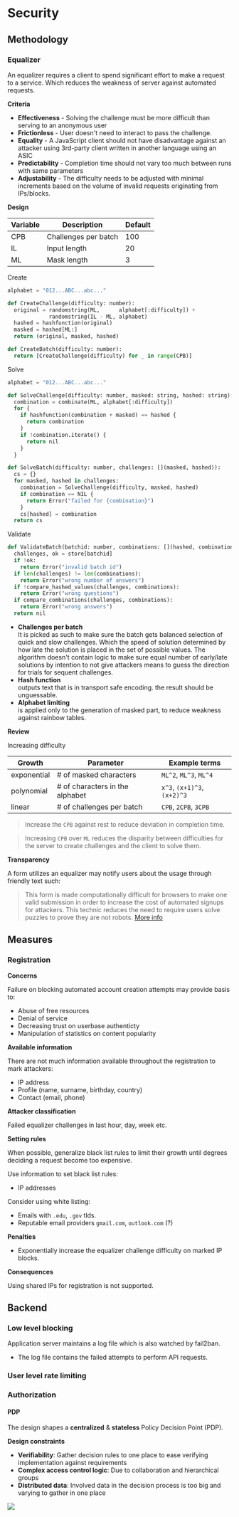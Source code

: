 # Security

## Methodology

### Equalizer

An equalizer requires a client to spend significant effort to make a request to a service. Which reduces the weakness of server against automated requests.

**Criteria**

- **Effectiveness** - Solving the challenge must be more difficult than serving to an anonymous user
- **Frictionless** - User doesn't need to interact to pass the challenge.
- **Equality** - A JavaScript client should not have disadvantage against an attacker using 3rd-party client written in another language using an ASIC
- **Predictability** - Completion time should not vary too much between runs with same parameters
- **Adjustability** - The difficulty needs to be adjusted with minimal increments based on the volume of invalid requests originating from IPs/blocks.

**Design**

| Variable | Description          | Default |
| -------- | -------------------- | ------- |
| CPB      | Challenges per batch | 100     |
| IL       | Input length         | 20      |
| ML       | Mask length          | 3       |

Create

```python
alphabet = "012...ABC...abc..."

def CreateChallenge(difficulty: number):
  original = randomstring(ML,      alphabet[:difficulty]) +
             randomstring(IL - ML, alphabet)
  hashed = hashfunction(original)
  masked = hashed[ML:]
  return (original, masked, hashed)

def CreateBatch(difficulty: number):
  return [CreateChallenge(difficulty) for _ in range(CPB)]
```

Solve

```python
alphabet = "012...ABC...abc..."

def SolveChallenge(difficulty: number, masked: string, hashed: string):
  combination = combinate(ML, alphabet[:difficulty])
  for {
    if hashfunction(combination + masked) == hashed {
      return combination
    }
    if !combination.iterate() {
      return nil
    }
  }

def SolveBatch(difficulty: number, challenges: [](masked, hashed)):
  cs = {}
  for masked, hashed in challenges:
    combination = SolveChallenge(difficulty, masked, hashed)
    if combination == NIL {
      return Error("failed for {combination}")
    }
    cs[hashed] = combination
  return cs
```

Validate

```python
def ValidateBatch(batchid: number, combinations: [](hashed, combination)):
  challenges, ok = store[batchid]
  if !ok:
    return Error("invalid batch id")
  if len(challenges) != len(combinations):
    return Error("wrong number of answers")
  if !compare_hashed_values(challenges, combinations):
    return Error("wrong questions")
  if compare_combinations(challenges, combinations):
    return Error("wrong answers")
  return nil
```

- **Challenges per batch**  
  It is picked as such to make sure the batch gets balanced selection of quick and slow challenges. Which the speed of solution determined by how late the solution is placed in the set of possible values. The algorithm doesn't contain logic to make sure equal number of early/late solutions by intention to not give attackers means to guess the direction for trials for sequent challenges.
- **Hash function**  
  outputs text that is in transport safe encoding. the result should be unguessable.
- **Alphabet limiting**  
  is applied only to the generation of masked part, to reduce weakness against rainbow tables.

**Review**

Increasing difficulty

| Growth      | Parameter                       | Example terms               |
| ----------- | ------------------------------- | --------------------------- |
| exponential | # of masked characters          | `ML^2`, `ML^3`, `ML^4`      |
| polynomial  | # of characters in the alphabet | `x^3`, `(x+1)^3`, `(x+2)^3` |
| linear      | # of challenges per batch       | `CPB`, `2CPB`, `3CPB`       |

> Increase the `CPB` against rest to reduce deviation in completion time.

> Increasing `CPB` over `ML` reduces the disparity between difficulties for the server to create challenges and the client to solve them.

**Transparency**

A form utilizes an equalizer may notify users about the usage through friendly text such:

> This form is made computationally difficult for browsers to make one valid submission in order to increase the cost of automated signups for attackers. This technic reduces the need to require users solve puzzles to prove they are not robots. [More info]()

## Measures

### Registration

**Concerns**

Failure on blocking automated account creation attempts may provide basis to:

- Abuse of free resources
- Denial of service
- Decreasing trust on userbase authenticty
- Manipulation of statistics on content popularity

**Available information**

There are not much information available throughout the registration to mark attackers:

- IP address
- Profile (name, surname, birthday, country)
- Contact (email, phone)

**Attacker classification**

Failed equalizer challenges in last hour, day, week etc.

**Setting rules**

When possible, generalize black list rules to limit their growth until degrees deciding a request become too expensive.

Use information to set black list rules:

- IP addresses

Consider using white listing:

- Emails with `.edu`, `.gov` tlds.
- Reputable email providers `gmail.com`, `outlook.com` (?)

**Penalties**

- Exponentially increase the equalizer challenge difficulty on marked IP blocks.

**Consequences**

Using shared IPs for registration is not supported.

## Backend

### Low level blocking

Application server maintains a log file which is also watched by fail2ban.

- The log file contains the failed attempts to perform API requests.

### User level rate limiting

### Authorization

#### PDP

The design shapes a **centralized** & **stateless** Policy Decision Point (PDP).

**Design constraints**

- **Verifiability**: Gather decision rules to one place to ease verifying implementation against requirements
- **Complex access control logic**: Due to collaboration and hierarchical groups
- **Distributed data**: Involved data in the decision process is too big and varying to gather in one place

![](pdp.png)
